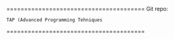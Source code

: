 =======================================
Git repo:

	TAP (Advanced Programming Tehniques

=======================================
